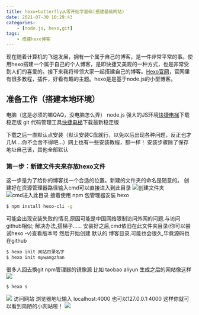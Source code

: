 ```yaml
---
title: hexo+butterfly从零开始学基础(搭建基础网站)
date: 2021-07-30 10:29:43
categories:
    - [node.js, hexo,git]
tags:
    - 搭建hexo博客
---
```

现在随着计算机的飞速发展，拥有一个属于自己的博客，是一件非常平常的事。使用hexo搭建一个属于自己的个人博客，是即快捷又美观的一种方式，也是非常受到人们的喜爱的。接下来我将带领大家一起搭建自己的博客。[Hexo官网](https://hexo.io/)，官网里有很多教程，插件，好看有趣的主题。hexo是是基于node.js的小型博客。



## 准备工作（搭建本地环境）
电脑（这是必须的嘛QAQ，没电脑怎么弄）
node.js  强大的JS环境[快捷电梯](https://nodejs.org/en/)下载稳定版
git      代码管理工具[快捷电梯](https://git-scm.com/)下载最新稳定版

下载之后一直默认点安装（默认安装C盘就行，以免以后出现各种问题，反正也才几M....你不会舍不得吧...）网上也有一些安装教程，都一样！
安装步骤除了保存地址自己该，其他全部默认
### 第一步：新建文件夹来存放hexo文件
这一步是为了给你的博客找一个合适的位置。新建的文件夹的命名是随意的。
创建好在资源管理器路径输入cmd可以直接进入到此目录
![创建文件夹](https://cdn.jsdelivr.net/gh/chrelyonly/cdn-speed@master/createfile.png)
![cmd进入此目录](https://cdn.jsdelivr.net/gh/chrelyonly/cdn-speed@master/help/20210730142244.png)
接着使用 npm 包管理器安装 hexo 
``` bash
$ npm install hexo-cli -g
```
可能会出现安装失败的情况,原因可能是中国网络限制访问外网的问题,与访问github相似;
解决办法,搭梯子......
安装好之后,cmd依旧在此文件夹目录(你可以尝试hexo -v)查看版本号
然后开始创建 默认的 博客目录,可能也会很久,毕竟源码也在github 
``` bash 例如 
$ hexo init 网站目录名字
$ hexo init mywangzhan
```
很多人回去换git npm管理器的镜像源  比如 taobao aliyun
生成之后的网站像这样
![](https://cdn.jsdelivr.net/gh/chrelyonly/cdn-speed@master/help/20210730143917.png)
``` bash 运行(hexo s 就是 hexo server)
$ hexo s
```
![](https://cdn.jsdelivr.net/gh/chrelyonly/cdn-speed@master/help/20210730150020.png)
访问网站 浏览器地址输入 localhost:4000 也可以127.0.0.1:4000
这样你就可以看到简陋的小网站啦！
![](https://cdn.jsdelivr.net/gh/chrelyonly/cdn-speed@master/help/20210730151003.png)
